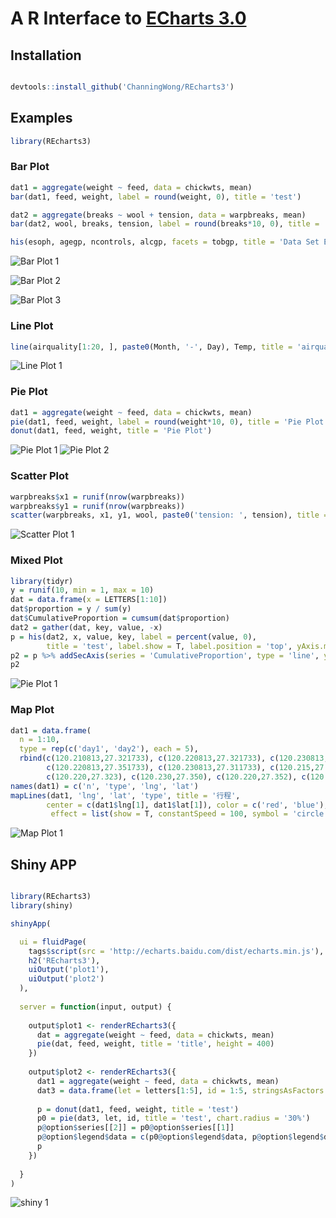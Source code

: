 # A R Interface to [ECharts 3.0](https://github.com/ecomfe/echarts)


## Installation

```r

devtools::install_github('ChanningWong/REcharts3')

```

## Examples

```r
library(REcharts3)
```


### Bar Plot

```r
dat1 = aggregate(weight ~ feed, data = chickwts, mean)
bar(dat1, feed, weight, label = round(weight, 0), title = 'test')

dat2 = aggregate(breaks ~ wool + tension, data = warpbreaks, mean)
bar(dat2, wool, breaks, tension, label = round(breaks*10, 0), title = 'test')

his(esoph, agegp, ncontrols, alcgp, facets = tobgp, title = 'Data Set Esoph')

```

![Bar Plot 1](screenshots/barplot1.png)

![Bar Plot 2](screenshots/barplot2.png)

![Bar Plot 3](screenshots/barplot3.png)


### Line Plot

```r
line(airquality[1:20, ], paste0(Month, '-', Day), Temp, title = 'airquality')
```

![Line Plot 1](screenshots/lineplot1.png)



### Pie Plot

```r
dat1 = aggregate(weight ~ feed, data = chickwts, mean)
pie(dat1, feed, weight, label = round(weight*10, 0), title = 'Pie Plot')
donut(dat1, feed, weight, title = 'Pie Plot')
```

![Pie Plot 1](screenshots/pieplot1.png)
![Pie Plot 2](screenshots/pieplot2.png)



### Scatter Plot

```r
warpbreaks$x1 = runif(nrow(warpbreaks))
warpbreaks$y1 = runif(nrow(warpbreaks))
scatter(warpbreaks, x1, y1, wool, paste0('tension: ', tension), title = 'Scatter Plot')
```

![Scatter Plot 1](screenshots/scatterplot1.png)



### Mixed Plot

```r
library(tidyr)
y = runif(10, min = 1, max = 10)
dat = data.frame(x = LETTERS[1:10])
dat$proportion = y / sum(y)
dat$CumulativeProportion = cumsum(dat$proportion)
dat2 = gather(dat, key, value, -x)
p = his(dat2, x, value, key, label = percent(value, 0), 
        title = 'test', label.show = T, label.position = 'top', yAxis.max = 1)
p2 = p %>% addSecAxis(series = 'CumulativeProportion', type = 'line', yAxis.max = 1)
p2
```

![Pie Plot 1](screenshots/mixedplot1.png)



### Map Plot
```r
dat1 = data.frame(
  n = 1:10,
  type = rep(c('day1', 'day2'), each = 5),
  rbind(c(120.210813,27.321733), c(120.220813,27.321733), c(120.230813,27.351733),
        c(120.220813,27.351733), c(120.230813,27.311733), c(120.215,27.322),
        c(120.220,27.323), c(120.230,27.350), c(120.220,27.352), c(120.230,27.312)))
names(dat1) = c('n', 'type', 'lng', 'lat')
mapLines(dat1, 'lng', 'lat', 'type', title = '行程',
        center = c(dat1$lng[1], dat1$lat[1]), color = c('red', 'blue'),
         effect = list(show = T, constantSpeed = 100, symbol = 'circle', trailLength = 0.2, symbolSize = 5))
```

![Map Plot 1](screenshots/mapplot1.png)





## Shiny APP

```r

library(REcharts3)
library(shiny)

shinyApp(

  ui = fluidPage(
    tags$script(src = 'http://echarts.baidu.com/dist/echarts.min.js'),
    h2('REcharts3'),
    uiOutput('plot1'),
    uiOutput('plot2')
  ),
  
  server = function(input, output) {
    
    output$plot1 <- renderREcharts3({
      dat = aggregate(weight ~ feed, data = chickwts, mean)
      pie(dat, feed, weight, title = 'title', height = 400)
    })
    
    output$plot2 <- renderREcharts3({
      dat1 = aggregate(weight ~ feed, data = chickwts, mean)
      dat3 = data.frame(let = letters[1:5], id = 1:5, stringsAsFactors = F)
      
      p = donut(dat1, feed, weight, title = 'test')
      p0 = pie(dat3, let, id, title = 'test', chart.radius = '30%')
      p@option$series[[2]] = p0@option$series[[1]]
      p@option$legend$data = c(p0@option$legend$data, p@option$legend$data)
      p
    })
    
  }
)

```

![shiny 1](screenshots/shiny1.png)






